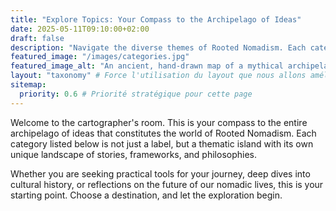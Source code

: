 ```yaml
---
title: "Explore Topics: Your Compass to the Archipelago of Ideas"
date: 2025-05-11T09:10:00+02:00
draft: false
description: "Navigate the diverse themes of Rooted Nomadism. Each category is an island of knowledge in a vast sea of ideas, waiting to be explored on your own journey."
featured_image: "/images/categories.jpg"
featured_image_alt: "An ancient, hand-drawn map of a mythical archipelago, where each island is named after a blog category, symbolizing thematic exploration."
layout: "taxonomy" # Force l'utilisation du layout que nous allons améliorer
sitemap:
  priority: 0.6 # Priorité stratégique pour cette page
---
```


Welcome to the cartographer's room. This is your compass to the entire archipelago of ideas that constitutes the world of Rooted Nomadism. Each category listed below is not just a label, but a thematic island with its own unique landscape of stories, frameworks, and philosophies.

Whether you are seeking practical tools for your journey, deep dives into cultural history, or reflections on the future of our nomadic lives, this is your starting point. Choose a destination, and let the exploration begin.